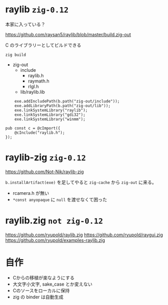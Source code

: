 # raylib `zig-0.12`

本家に入っている？

https://github.com/raysan5/raylib/blob/master/build.zig-out

C のライブラリーとしてビルドできる

```sh
zig build
```

- zig-out
  - include
    - raylib.h
    - raymath.h
    - rlgl.h
  - lib/raylib.lib

```zig
    exe.addIncludePath(b.path("zig-out/include"));
    exe.addLibraryPath(b.path("zig-out/lib"));
    exe.linkSystemLibrary("raylib");
    exe.linkSystemLibrary("gdi32");
    exe.linkSystemLibrary("winmm");
```

```zig
pub const c = @cImport({
    @cInclude("raylib.h");
});
```

# raylib-zig `zig-0.12`

https://github.com/Not-Nik/raylib-zig

`b.installArtifact(exe)` を足してやると `zig-cache` から `zig-out` に来る。

- rcamera.h が無い
- `*const anyopaque` に `null` を渡せなくて困った

# raylib.zig `not zig-0.12`

https://github.com/ryupold/raylib.zig
https://github.com/ryupold/raygui.zig
https://github.com/ryupold/examples-raylib.zig

# 自作

- Cからの移植が楽なようにする
- 大文字小文字, sake_case とか変えない
- Cのソースをローカルに保持
- zig の binder は自動生成
